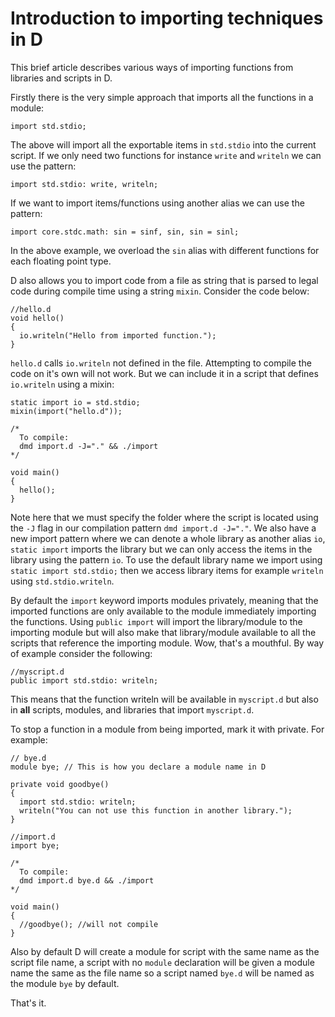 # Introduction to importing techniques in D

This brief article describes various ways of importing functions from libraries and scripts in D.

Firstly there is the very simple approach that imports all the functions in a module:

```
import std.stdio;
```
The above will import all the exportable items in `std.stdio` into the current script. If we only need two functions for instance `write` and `writeln` we can use the pattern:

```
import std.stdio: write, writeln;
```

If we want to import items/functions using another alias we can use the pattern:

```
import core.stdc.math: sin = sinf, sin, sin = sinl;
```
In the above example, we overload the `sin` alias with different functions for each floating point type.

D also allows you to import code from a file as string that is parsed to legal code during compile time using a string `mixin`. Consider the code below:

```
//hello.d
void hello()
{
  io.writeln("Hello from imported function.");
}
```

`hello.d` calls `io.writeln` not defined in the file. Attempting to compile the code on it's own will not work. But we can include it in a script that defines `io.writeln` using a mixin:

```
static import io = std.stdio;
mixin(import("hello.d"));

/*
  To compile:
  dmd import.d -J="." && ./import
*/

void main()
{
  hello();
}
```

Note here that we must specify the folder where the script is located using the `-J` flag in our compilation pattern `dmd import.d -J="."`. We also have a new import pattern where we can denote a whole library as another alias `io`, `static import` imports the library but we can only access the items in the library using the pattern `io`. To use the default library name we import using `static import std.stdio;` then we access library items for example `writeln` using `std.stdio.writeln`.

By default the `import` keyword imports modules privately, meaning that the imported functions are only available to the module immediately importing the functions. Using `public import` will import the library/module to the importing module but will also make that library/module available to all the scripts that reference the importing module. Wow, that's a mouthful. By way of example consider the following:

```
//myscript.d
public import std.stdio: writeln;
```

This means that the function writeln will be available in `myscript.d` but also in **all** scripts, modules, and libraries that import `myscript.d`.

To stop a function in a module from being imported, mark it with private. For example:

```
// bye.d
module bye; // This is how you declare a module name in D

private void goodbye()
{
  import std.stdio: writeln;
  writeln("You can not use this function in another library.");
}
```

```
//import.d
import bye;

/*
  To compile:
  dmd import.d bye.d && ./import
*/

void main()
{
  //goodbye(); //will not compile
}
```

Also by default D will create a module for script with the same name as the script file name, a script with no `module`  declaration will be given a module name the same as the file name so a script named `bye.d` will be named as the module `bye` by default.

That's it.
